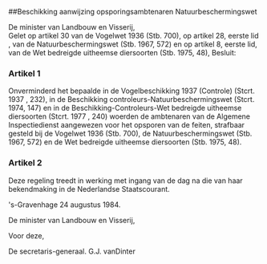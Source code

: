 <meta http-equiv='Content-Type' content='text/html; charset=utf-8' />

##Beschikking aanwijzing opsporingsambtenaren Natuurbeschermingswet

De minister van Landbouw en Visserij,  
Gelet op artikel 30 van de Vogelwet 1936 (Stb. 700), op artikel 28, eerste lid , van de Natuurbeschermingswet (Stb. 1967, 572) en op artikel 8, eerste lid, van de Wet bedreigde uitheemse diersoorten (Stb. 1975, 48),
Besluit:    

### Artikel  1  

Onverminderd het bepaalde in de Vogelbeschikking 1937 (Controle) (Stcrt. 1937 , 232), in de Beschikking controleurs-Natuurbeschermingswet (Stcrt. 1974, 147) en in de Beschikking-Controleurs-Wet bedreigde uitheemse diersoorten (Stcrt. 1977 , 240) woerden de ambtenaren van de Algemene Inspectiedienst aangewezen voor het opsporen van de feiten, strafbaar gesteld bij de Vogelwet 1936 (Stb. 700), de Natuurbeschermingswet (Stb. 1967, 572) en de Wet bedreigde uitheemse diersoorten (Stb. 1975, 48).  

### Artikel  2  

Deze regeling treedt in werking met ingang van de dag na die van haar bekendmaking in de Nederlandse Staatscourant.  

's-Gravenhage 
24 augustus 1984.    

De 
minister van Landbouw en Visserij, 

Voor deze, 

De 
secretaris-generaal.
G.J. vanDinter    
